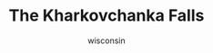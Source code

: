 ---
media: "images/rounds/war/the_kharkovchanka_falls.png"
media_type: image
type: art
title: The Kharkovchanka Falls
author: [wisconsin]
desc: The first Kharkovchanka is lost following sustained fire from NT forces.
---
